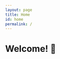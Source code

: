 ```yaml
---
layout: page
title: Home
id: home
permalink: /
---
```


# Welcome! 🌱


<style>
  .wrapper {
    max-width: 46em;
  }
</style>
